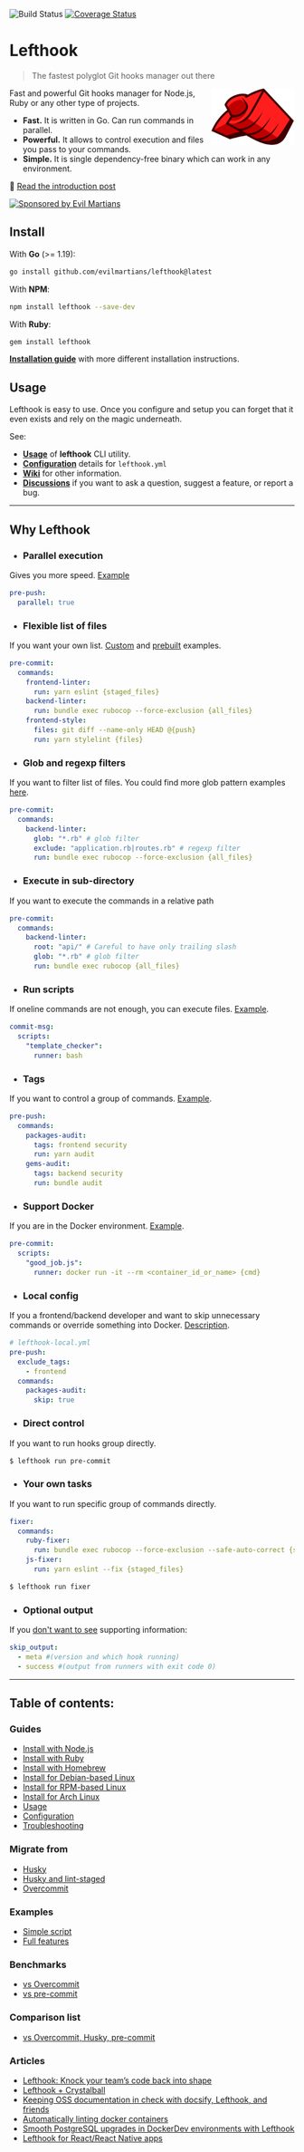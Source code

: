 ![Build Status](https://github.com/evilmartians/lefthook/actions/workflows/test.yml/badge.svg?branch=master)
[![Coverage Status](https://coveralls.io/repos/github/evilmartians/lefthook/badge.svg?branch=master)](https://coveralls.io/github/evilmartians/lefthook?branch=master)

# Lefthook

> The fastest polyglot Git hooks manager out there

<img align="right" width="147" height="100" title="Lefthook logo"
     src="./logo_sign.svg">

Fast and powerful Git hooks manager for Node.js, Ruby or any other type of projects.

* **Fast.** It is written in Go. Can run commands in parallel.
* **Powerful.** It allows to control execution and files you pass to your commands.
* **Simple.** It is single dependency-free binary which can work in any environment.

📖 [Read the introduction post](https://evilmartians.com/chronicles/lefthook-knock-your-teams-code-back-into-shape?utm_source=lefthook)

<a href="https://evilmartians.com/?utm_source=lefthook">
<img src="https://evilmartians.com/badges/sponsored-by-evil-martians.svg" alt="Sponsored by Evil Martians" width="236" height="54"></a>

## Install

With **Go** (>= 1.19):

```bash
go install github.com/evilmartians/lefthook@latest
```

With **NPM**:

```bash
npm install lefthook --save-dev
```

With **Ruby**:

```bash
gem install lefthook
```

**[Installation guide](./docs/install.md)** with more different installation instructions.

## Usage

Lefthook is easy to use. Once you configure and setup you can forget that it even exists and rely on the magic underneath.

See:

- [**Usage**](./docs/usage.md) of **lefthook** CLI utility.
- [**Configuration**](./docs/configuration.md) details for `lefthook.yml`
- [**Wiki**](https://github.com/evilmartians/lefthook/wiki) for other information.
- [**Discussions**](https://github.com/evilmartians/lefthook/discussions) if you want to ask a question, suggest a feature, or report a bug.

***

## Why Lefthook

* ### **Parallel execution**
Gives you more speed. [Example](./docs/configuration.md#parallel)

```yml
pre-push:
  parallel: true
```

* ### **Flexible list of files**
If you want your own list. [Custom](./docs/configuration.md#files) and [prebuilt](./docs/configuration.md#run) examples.

```yml
pre-commit:
  commands:
    frontend-linter:
      run: yarn eslint {staged_files}
    backend-linter:
      run: bundle exec rubocop --force-exclusion {all_files}
    frontend-style:
      files: git diff --name-only HEAD @{push}
      run: yarn stylelint {files}
```

* ### **Glob and regexp filters**
If you want to filter list of files. You could find more glob pattern examples [here](https://github.com/gobwas/glob#example).

```yml
pre-commit:
  commands:
    backend-linter:
      glob: "*.rb" # glob filter
      exclude: "application.rb|routes.rb" # regexp filter
      run: bundle exec rubocop --force-exclusion {all_files}
```

* ### **Execute in sub-directory**
If you want to execute the commands in a relative path

```yml
pre-commit:
  commands:
    backend-linter:
      root: "api/" # Careful to have only trailing slash
      glob: "*.rb" # glob filter
      run: bundle exec rubocop {all_files}
```

* ### **Run scripts**

If oneline commands are not enough, you can execute files. [Example](./docs/configuration.md#script).

```yml
commit-msg:
  scripts:
    "template_checker":
      runner: bash
```

* ### **Tags**
If you want to control a group of commands. [Example](./docs/configuration.md#tags).

```yml
pre-push:
  commands:
    packages-audit:
      tags: frontend security
      run: yarn audit
    gems-audit:
      tags: backend security
      run: bundle audit
```

* ### **Support Docker**

If you are in the Docker environment. [Example](./docs/configuration.md#cmd-template).

```yml
pre-commit:
  scripts:
    "good_job.js":
      runner: docker run -it --rm <container_id_or_name> {cmd}
```

* ### **Local config**

If you a frontend/backend developer and want to skip unnecessary commands or override something into Docker. [Description](./docs/usage.md#local-config).

```yml
# lefthook-local.yml
pre-push:
  exclude_tags:
    - frontend
  commands:
    packages-audit:
      skip: true
```

* ### **Direct control**

If you want to run hooks group directly.

```bash
$ lefthook run pre-commit
```

* ### **Your own tasks**

If you want to run specific group of commands directly.

```yml
fixer:
  commands:
    ruby-fixer:
      run: bundle exec rubocop --force-exclusion --safe-auto-correct {staged_files}
    js-fixer:
      run: yarn eslint --fix {staged_files}
```
```bash
$ lefthook run fixer
```

* ### **Optional output**

If you [don't want to see](./docs/configuration.md#skip_output) supporting information:

```yml
skip_output:
  - meta #(version and which hook running)
  - success #(output from runners with exit code 0)
```

---

## Table of contents:

### Guides

* [Install with Node.js](./docs/install.md#node)
* [Install with Ruby](./docs/install.md#ruby)
* [Install with Homebrew](./docs/install.md#homebrew)
* [Install for Debian-based Linux](./docs/install.md#deb)
* [Install for RPM-based Linux](./docs/install.md#rpm)
* [Install for Arch Linux](./docs/install.md#arch)
* [Usage](./docs/usage.md)
* [Configuration](./docs/configuration.md)
* [Troubleshooting](https://github.com/evilmartians/lefthook/wiki/Troubleshooting)

### Migrate from
* [Husky](https://github.com/evilmartians/lefthook/wiki/Migration-from-husky)
* [Husky and lint-staged](https://github.com/evilmartians/lefthook/wiki/Migration-from-husky-with-lint-staged)
* [Overcommit](https://github.com/evilmartians/lefthook/wiki/Migration-from-overcommit)

### Examples
* [Simple script](https://github.com/evilmartians/lefthook/tree/master/examples/with_scripts)
* [Full features](https://github.com/evilmartians/lefthook/tree/master/examples/complete)

### Benchmarks
* [vs Overcommit](https://github.com/evilmartians/lefthook/wiki/Benchmark-lefthook-vs-overcommit)
* [vs pre-commit](https://github.com/evilmartians/lefthook/wiki/Benchmark-lefthook-vs-pre-commit)

### Comparison list
* [vs Overcommit, Husky, pre-commit](https://github.com/evilmartians/lefthook/wiki/Comparison-with-other-solutions)

### Articles
* [Lefthook: Knock your team’s code back into shape](https://evilmartians.com/chronicles/lefthook-knock-your-teams-code-back-into-shape?utm_source=lefthook)
* [Lefthook + Crystalball](https://evilmartians.com/chronicles/lefthook-crystalball-and-git-magic?utm_source=lefthook)
* [Keeping OSS documentation in check with docsify, Lefthook, and friends](https://evilmartians.com/chronicles/keeping-oss-documentation-in-check-with-docsify-lefthook-and-friends?utm_source=lefthook)
* [Automatically linting docker containers](https://dev.to/nitzano/linting-docker-containers-2lo6?utm_source=lefthook)
* [Smooth PostgreSQL upgrades in DockerDev environments with Lefthook](https://dev.to/palkan_tula/smooth-postgresql-upgrades-in-dockerdev-environments-with-lefthook-203k?utm_source=lefthook)
* [Lefthook for React/React Native apps](https://blog.logrocket.com/deep-dive-into-lefthook-react-native?utm_source=lefthook)

